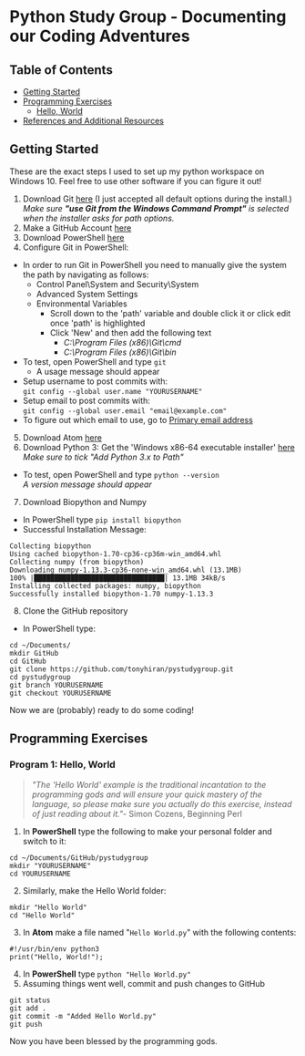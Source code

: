 # Python Study Group - Documenting our Coding Adventures
## Table of Contents
* [Getting Started](#getting-started)
* [Programming Exercises](#programming-exercises)  
  * [Hello, World](#program-1-hello-world)  
* [References and Additional Resources](References.md#references)
## Getting Started
These are the exact steps I used to set up my python workspace on Windows 10. Feel free to use other software if you can figure it out!
1. Download Git [here](https://git-scm.com/downloads) (I just accepted all default options during the install.)  
_Make sure **"use Git from the Windows Command Prompt"** is selected when the installer asks for path options._
2. Make a GitHub Account [here](https://github.com/)  
3. Download PowerShell [here](https://github.com/powershell/powershell#get-powershell)  
4. Configure Git in PowerShell:  
  * In order to run Git in PowerShell you need to manually give the system the path by navigating as follows:  
    * Control Panel\System and Security\System
    * Advanced System Settings
    * Environmental Variables
      * Scroll down to the 'path' variable and double click it or click edit once 'path' is highlighted
      * Click 'New' and then add the following text
        * _C:\Program Files (x86)\Git\cmd_  
        * _C:\Program Files (x86)\Git\bin_
  * To test, open PowerShell and type `git`
    * A usage message should appear
  * Setup username to post commits with:  
 `git config --global user.name "YOURUSERNAME"`
  * Setup email to post commits with:  
`git config --global user.email "email@example.com"`  
  * To figure out which email to use, go to [Primary email address](https://github.com/settings/emails)
5. Download Atom [here](https://atom.io/)
6. Download Python 3: Get the 'Windows x86-64 executable installer' [here](https://www.python.org/downloads/windows/)  
_Make sure to tick "Add Python 3.x to Path"_  
  * To test, open PowerShell and type `python --version`  
  _A version message should appear_
7. Download Biopython and Numpy  
  * In PowerShell type `pip install biopython`
  * Successful Installation Message:
~~~~
Collecting biopython
Using cached biopython-1.70-cp36-cp36m-win_amd64.whl
Collecting numpy (from biopython)
Downloading numpy-1.13.3-cp36-none-win_amd64.whl (13.1MB)
100% |████████████████████████████████| 13.1MB 34kB/s
Installing collected packages: numpy, biopython
Successfully installed biopython-1.70 numpy-1.13.3
~~~~
8. Clone the GitHub repository  
  * In PowerShell type:
  ~~~~  
  cd ~/Documents/
  mkdir GitHub
  cd GitHub
  git clone https://github.com/tonyhiran/pystudygroup.git
  cd pystudygroup
  git branch YOURUSERNAME
  git checkout YOURUSERNAME
  ~~~~

Now we are (probably) ready to do some coding!

## Programming Exercises
### Program 1: Hello, World  
> _"The 'Hello World' example is the traditional incantation to the programming gods and will ensure your quick mastery of the language, so please make sure you actually do this exercise, instead of just reading about it."_- Simon Cozens, Beginning Perl    

1. In **PowerShell** type the following to make your personal folder and switch to it:
~~~~
cd ~/Documents/GitHub/pystudygroup
mkdir "YOURUSERNAME"
cd YOURUSERNAME
~~~~
2. Similarly, make the Hello World folder:
~~~~
mkdir "Hello World"
cd "Hello World"
~~~~
3. In **Atom** make a file named "`Hello World.py`" with the following contents:
~~~~
#!/usr/bin/env python3
print("Hello, World!");
~~~~
4. In **PowerShell** type `python "Hello World.py"`  
5. Assuming things went well, commit and push changes to GitHub
~~~~
git status
git add .
git commit -m "Added Hello World.py"
git push
~~~~

Now you have been blessed by the programming gods.
